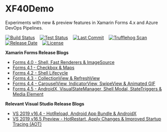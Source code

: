 # XF40Demo
Experiments with new & preview features in Xamarin Forms 4.x and Azure DevOps Pipelines.

[![Build Status](https://dev.azure.com/taranissoftware/XF40Demo/_apis/build/status/irongut.XF40Demo?branchName=master)](https://dev.azure.com/taranissoftware/XF40Demo/_build/latest?definitionId=2&branchName=master)
&nbsp;&nbsp;
[![Test Status](https://img.shields.io/azure-devops/tests/taranissoftware/xf40demo/2?logo=azure-pipelines)](https://dev.azure.com/taranissoftware/XF40Demo/_build/latest?definitionId=2&branchName=master)
&nbsp;&nbsp;
[![Last Commit](https://img.shields.io/github/last-commit/irongut/xf40demo?logo=github)](https://github.com/irongut/XF40Demo/commits/master)
&nbsp;&nbsp;
[![Trufflehog Scan](https://github.com/irongut/XF40Demo/workflows/Trufflehog%20Scan/badge.svg)](https://github.com/irongut/XF40Demo/actions?query=workflow%3A%22Trufflehog+Scan%22)
&nbsp;&nbsp;
[![Release Date](https://img.shields.io/github/release-date-pre/irongut/xf40demo?logo=github)](https://github.com/irongut/XF40Demo/releases)
&nbsp;&nbsp;
[![License](https://img.shields.io/github/license/irongut/xf40demo?logo=github)](https://github.com/irongut/XF40Demo/blob/master/LICENSE)

**Xamarin Forms Release Blogs**
* [Forms 4.0 - Shell, Fast Renderers & ImageSource](https://devblogs.microsoft.com/xamarin/introducing-xamarin-forms-4-0-the-era-of-shell/)
* [Forms 4.1 - Checkbox & Maps](https://devblogs.microsoft.com/xamarin/xamarin-forms-4-1-0-stable-now-available/)
* [Forms 4.2 - Shell Lifecycle](https://devblogs.microsoft.com/xamarin/xamarin-forms-4-2-0-hits-ga-collectionview-updates/)
* [Forms 4.3 - CollectionView & RefreshView](https://devblogs.microsoft.com/xamarin/xamarin-forms-4-3-introducing-collectionview/)
* [Forms 4.4 - CarouselView, IndicatorView, SwipeView & Animated GIF](https://devblogs.microsoft.com/xamarin/xamarin-forms-4-4/)
* [Forms 4.5 - AndroidX, VisualStateManager, Shell Modal, StateTriggers & Media Element](https://devblogs.microsoft.com/xamarin/xamarin-forms-4-5/)

**Relevant Visual Studio Release Blogs**
* [VS 2019 v16.4 - HotReload, Android App Bundle & AndroidX](https://devblogs.microsoft.com/xamarin/visual-studio-2019-version-16-4/)
* [VS 2019 v16.5 Preview - HotRestart, Apply Changes & Improved Startup Tracing (AOT)](https://devblogs.microsoft.com/xamarin/visual-studio-2019-version-16-5-preview-2/)
